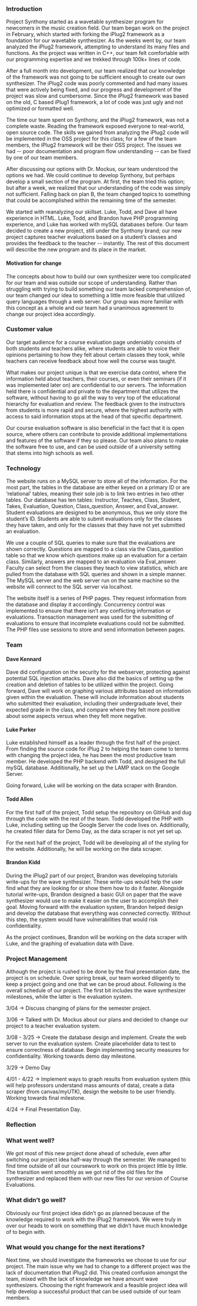 ### **Introduction** <br />
Project Synthony started as a wavetable synthesizer program for newcomers in the music creation field. Our team began work on the project in February, which started with forking the iPlug2 framework as a foundation for our wavetable synthesizer. As the weeks went by, our team analyzed the iPlug2 framework, attempting to understand its many files and functions.  As the project was written in C++, our team felt comfortable with our programming expertise and we trekked through 100k+ lines of code. <br />

After a full month into development, our team realized that our knowledge of the framework was not going to be sufficient enough to create our own synthesizer. The iPlug2 code was poorly commented and had many issues that were actively being fixed, and our progress and development of the project was slow and cumbersome.  Since the iPlug2 framework was based on the old, C based iPlug1 framework, a lot of code was just ugly and not optimized or formatted well.  <br />

The time our team spent on Synthony, and the iPlug2 framework, was not a complete waste.  Reading the framework exposed everyone to real-world, open source code.  The skills we gained from analyzing the iPlug2 code will be implemented in the OSS project for this class; for a few of the team members, the iPlug2 framework will be their OSS project.  The issues we had -- poor documentation and program flow understanding -- can be fixed by one of our team members.  <br />

After discussing our options with Dr. Mockus, our team understood the options we had.  We could continue to develop Synthony, but perhaps develop a small section of the program.  At first, the team tried this option; but after a week, we realized that our understanding of the code was simply not sufficient.  Falling back on plan B, the team changed topics to something that could be accomplished within the remaining time of the semester. <br />

We started with reanalyzing our skillset.  Luke, Todd, and Dave all have experience in HTML.  Luke, Todd, and Brandon have PHP programming experience, and Luke has worked with mySQL databases before.  Our team decided to create a new project, still under the Synthony brand; our new project captures teacher evaluations based on a student’s classes and provides the feedback to the teacher -- instantly.  The rest of this document will describe the new program and its place in the market. <br />

#### Motivation for change
The concepts about how to build our own synthesizer were too complicated for our team and was outside our scope of understanding. Rather than struggling with trying to build something our team lacked comprehension of, our team changed our idea to something a little more feasible that utilized query languages through a web server. Our group was more familiar with this concept as a whole and our team had a unanimous agreement to change our project idea accordingly.<br />

### **Customer value** <br />
Our target audience for a course evaluation page undeniably consists of both students and teachers alike, where students are able to voice their opinions pertaining to how they felt about certain classes they took, while teachers can receive feedback about how well the course was taught. <br />

What makes our project unique is that we exercise data control, where the information held about teachers, their courses, or even their seminars (if it was implemented later on) are confidential to our servers. The information held there is confidential and private to the department that utilizes the software, without having to go all the way to very top of the educational hierarchy for evaluation and review. The feedback given to the instructors from students is more rapid and secure, where the highest authority with access to said information stops at the head of that specific department. <br />

Our course evaluation software is also beneficial in the fact that it is open source, where others can contribute to provide additional implementations and features of the software if they so please. Our team also plans to make the software free to use, and can be used outside of a university setting that stems into high schools as well. <br />

### **Technology** <br />

The website runs on a MySQL server to store all of the information. For the most part, the tables in the database are either keyed on a primary ID or are ‘relational’ tables, meaning their sole job is to link two entries in two other tables. Our database has ten tables: Instructor, Teaches, Class, Student, Takes, Evaluation, Question, Class_question, Answer, and Eval_answer. Student evaluations are designed to be anonymous, thus we only store the student’s ID. Students are able to submit evaluations only for the classes they have taken, and only for the classes that they have not yet submitted an evaluation. <br />

We use a couple of SQL queries to make sure that the evaluations are shown correctly. Questions are mapped to a class via the Class_question table so that we know which questions make up an evaluation for a certain class. Similarly, answers are mapped to an evaluation via Eval_answer. Faculty can select from the classes they teach to view statistics, which are pulled from the database with SQL queries and shown in a simple manner. The MySQL server and the web server run on the same machine so the website will connect to the SQL server via localhost.<br />

The website itself is a series of PHP pages. They request information from the database and display it accordingly. Concurrency control was implemented to ensure that there isn’t any conflicting information or evaluations. Transaction management was used for the submitting of evaluations to ensure that incomplete evaluations could not be submitted. The PHP files use sessions to store and send information between pages. <br />

### **Team** <br />

#### Dave Kennard 
Dave did configuration on the security for the webserver, protecting against potential SQL injection attacks. Dave also did the basics of setting up the creation and deletion of tables to be utilized within the project. Going forward, Dave will work on graphing various attributes based on information given within the evaluation. These will include information about students who submitted their evaluation, including their undergraduate level, their expected grade in the class, and compare where they felt more positive about some aspects versus when they felt more negative. <br />

#### Luke Parker
Luke established himself as a leader through the first half of the project.  From finding the source code for iPlug 2 to helping the team come to terms with changing the project idea, he has been the most productive team member.  He developed the PHP backend with Todd, and designed the full mySQL database.  Additionally, he set up the LAMP stack on the Google Server. <br />

Going forward, Luke will be working on the data scraper with Brandon. <br />

#### Todd Allen
For the first half of the project, Todd setup the repository on GitHub and dug through the code with the rest of the team.  Todd developed the PHP with Luke, including setting up the Google Server the code lives on. Additionally, he created filler data for Demo Day, as the data scraper is not yet set up.   <br />

For the next half of the project, Todd will be developing all of the styling for the website.  Additionally, he will be working on the data scraper. <br />

#### Brandon Kidd
During the iPlug2 part of our project, Brandon was developing tutorials write-ups for the wave synthesizer. These write-ups would help the user find what they are looking for or show them how to do it faster. Alongside tutorial write-ups, Brandon designed a basic GUI on paper that the wave synthesizer would use to make it easier on the user to accomplish their goal. Moving forward with the evaluation system, Brandon helped design and develop the database that everything was connected correctly. Without this step, the system would have vulnerabilities that would risk confidentiality. <br />

As the project continues, Brandon will be working on the data scraper with Luke, and the graphing of evaluation data with Dave. <br />

### **Project Management** <br />

Although the project is rushed to be done by the final presentation date, the project is on schedule. Over spring break, our team worked diligently to keep a project going and one that we can be proud about. Following is the overall schedule of our project. The first bit includes the wave synthesizer milestones, while the latter is the evaluation system. <br />

3/04 -> Discuss changing of plans for the semester project. <br />

3/06 -> Talked with Dr. Mockus about our plans and decided to change our project to a teacher evaluation system.<br />

3/08 - 3/25 -> Create the database design and implement. Create the web server to run the evaluation system. Create placeholder data to test to ensure correctness of database. Begin implementing security measures for confidentiality. Working towards demo day milestone. <br />

3/29 -> Demo Day  <br />

4/01 - 4/22 -> Implement ways to graph results from evaluation system (this will help professors understand mass amounts of data), create a data scraper (from canvas/myUTK), design the website to be user friendly. Working towards final milestone. <br />

4/24 -> Final Presentation Day. <br />
### **Reflection** <br />
### What went well?<br />
We got most of this new project done ahead of schedule, even after switching our project idea half-way through the semester. We managed to find time outside of all our coursework to work on this project little by little. The transition went smoothly as we got rid of the old files for the synthesizer and replaced them with our new files for our version of Course Evaluations. <br />
 
### What didn’t go well?<br />
Obviously our first project idea didn’t go as planned because of the knowledge required to work with the iPlug2 framework. We were truly in over our heads to work on something that we didn’t have much knowledge of to begin with. <br />

### What would you change for the next iterations?<br />
Next time, we should investigate the frameworks we choose to use for our project. The main issue why we had to change to a different project was the lack of documentation that iPlug2 did. This created confusion amongst the team, mixed with the lack of knowledge we have amount wave synthesizers. Choosing the right framework and a feasible project idea will help develop a successful product that can be used outside of our team members. <br />
